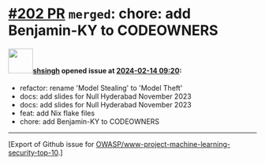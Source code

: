 # [\#202 PR](https://github.com/OWASP/www-project-machine-learning-security-top-10/pull/202) `merged`: chore: add Benjamin-KY to CODEOWNERS

#### <img src="https://avatars.githubusercontent.com/u/412800?v=4" width="50">[shsingh](https://github.com/shsingh) opened issue at [2024-02-14 09:20](https://github.com/OWASP/www-project-machine-learning-security-top-10/pull/202):

- refactor: rename 'Model Stealing' to 'Model Theft'
- docs: add slides for Null Hyderabad November 2023
- docs: add slides for Null Hyderabad November 2023
- feat: add Nix flake files
- chore: add Benjamin-KY to CODEOWNERS





-------------------------------------------------------------------------------



[Export of Github issue for [OWASP/www-project-machine-learning-security-top-10](https://github.com/OWASP/www-project-machine-learning-security-top-10).]
